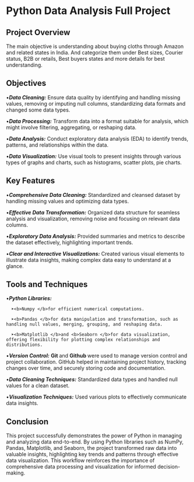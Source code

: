 # Python Data Analysis Full Project

## Project Overview

The main objective is understanding about buying cloths through Amazon and related states in India. And categorize them under Best sizes, Courier status, B2B or retails, Best buyers states and more details for best understanding.

## Objectives

•_**Data Cleaning:**_ Ensure data quality by identifying and handling missing values, removing or imputing null columns, standardizing data formats and changed some data types.

•_**Data Processing:**_ Transform data into a format suitable for analysis, which might involve filtering, aggregating, or reshaping data.

•_**Data Analysis:**_ Conduct exploratory data analysis (EDA) to identify trends, patterns, and relationships within the data.

•_**Data Visualization:**_ Use visual tools to present insights through various types of graphs and charts, such as histograms, scatter plots, pie charts.

## Key Features

•_**Comprehensive Data Cleaning:**_ Standardized and cleansed dataset by handling missing values and optimizing data types.

•_**Effective Data Transformation:**_ Organized data structure for seamless analysis and visualization, removing noise and focusing on relevant data columns.

•_**Exploratory Data Analysis:**_ Provided summaries and metrics to describe the dataset effectively, highlighting important trends.

•_**Clear and Interactive Visualizations:**_ Created various visual elements to illustrate data insights, making complex data easy to understand at a glance.

## Tools and Techniques

•_**Python Libraries:**_ 

      ➤<b>Numpy </b>for efficient numerical computations.
      
      ➤<b>Pandas </b>for data manipulation and transformation, such as handling null values, merging, grouping, and reshaping data.
      
      ➤<b>Matplotlib </b>and <b>Seaborn </b>for data visualization, offering flexibility for plotting complex relationships and distributions.

•_**Version Control:**_ <b>Git </b>and <b>Github </b>were used to manage version control and project collaboration. GitHub helped in maintaining project history, tracking changes over time, and securely storing code and documentation.

•_**Data Cleaning Techniques:**_ Standardized data types and handled null values for a clean dataset.

•_**Visualization Techniques:**_ Used various plots to effectively communicate data insights.

## Conclusion

This project successfully demonstrates the power of Python in managing and analyzing data end-to-end. By using Python libraries such as NumPy, Pandas, Matplotlib, and Seaborn, the project transformed raw data into valuable insights, highlighting key trends and patterns through effective data visualization. This workflow reinforces the importance of comprehensive data processing and visualization for informed decision-making.








